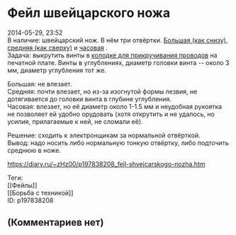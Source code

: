 Фейл швейцарского ножа
======================

  
2014-05-29, 23:52  
 В наличие: швейцарский нож. В нём три отвёртки.  [Большая (как снизу), средняя (как сверху)](pics/5e813f134295.jpg)  и  [часовая](pics/77fd8766d534.jpg)  .   
 Задача: выкрутить винты в  [колодке для прикручивания проводов](pics/cd048202c896.jpg)  на печатной плате. Винты в углублениях, диаметр головки винта -- около 3 мм, диаметр углубления тот же.   
   
 Большая: не влезает.   
 Средняя: почти влезает, но из-за изогнутой формы лезвия, не дотягивается до головки винта в глубине углубления.   
 Часовая: влезает, но её диаметр около 1-1.5 мм и неудобная рукоятка не позволяет ей удобно орудовать (хотя открутить и не удалось, но усилия, прилагаемые к ней, не сломали её).   
   
 Решение: сходить к электронщикам за нормальной отвёрткой.   
 Вывод: надо носить либо нормальную тонкую отвёртку, либо подточить среднюю в ноже.   
  
<https://diary.ru/~zHz00/p197838208_fejl-shvejcarskogo-nozha.htm>  
  
Теги:  
[[Фейлы]]  
[[Борьба с техникой]]  
ID: p197838208  


(Комментариев нет)
------------------